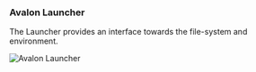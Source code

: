 ### Avalon Launcher

The Launcher provides an interface towards the file-system and environment.

![Avalon Launcher](https://user-images.githubusercontent.com/1860085/42269207-d595694e-7f7d-11e8-922d-c0ab7543c148.gif)
